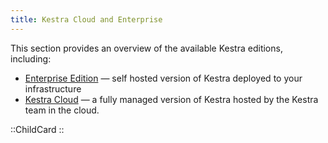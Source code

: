 ```yaml
---
title: Kestra Cloud and Enterprise
---
```


This section provides an overview of the available Kestra editions, including:
- [Enterprise Edition](./01.enterprise-edition.md) — self hosted version of Kestra deployed to your infrastructure
- [Kestra Cloud](./02.cloud.md) — a fully managed version of Kestra hosted by the Kestra team in the cloud.

::ChildCard
::
